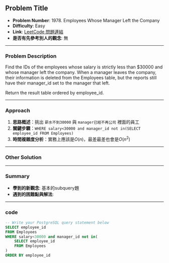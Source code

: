 ## Problem Title

- **Problem Number**:  1978. Employees Whose Manager Left the Company
- **Difficulty**: Easy
- **Link**: [LeetCode 問題連結](https://leetcode.com/problems/employees-whose-manager-left-the-company/description/?envType=study-plan-v2&envId=top-sql-50)
- **是否有先參考別人的觀念**: 無
---

### Problem Description

Find the IDs of the employees whose salary is strictly less than $30000 and whose manager left the company. When a manager leaves the company, their information is deleted from the Employees table, but the reports still have their manager_id set to the manager that left.

Return the result table ordered by employee_id.

---

### Approach

1. **思路概述**：挑出 `薪水不到30000` 與 `manager已經不再公司` 裡面的員工 
2. **關鍵步驟**：`WHERE salary<30000 and manager_id not in(SELECT employee_id FROM Employees)`
3. **時間複雜度分析**：實務上應該是$O(n)$，最差最差也會是$O(n^2)$

---

### Other Solution


---
### Summary

- **學到的新觀念**: 基本的subquery題
- **遇到的困難點與解法**:

---

### code
```sql
-- Write your PostgreSQL query statement below
SELECT employee_id
FROM Employees
WHERE salary<30000 and manager_id not in(
    SELECT employee_id
    FROM Employees
)
ORDER BY employee_id
```